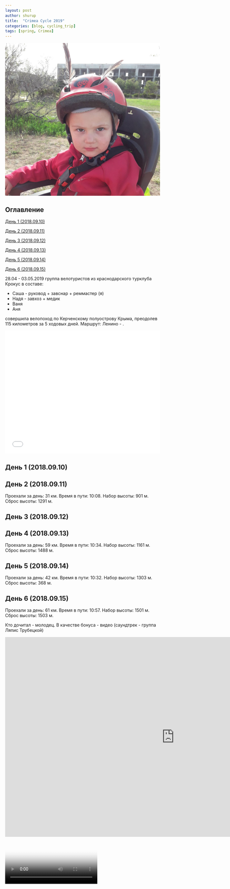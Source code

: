 ```yaml
---
layout: post
author: shurup
title:  "Crimea Cycle 2019"
categories: [blog, cycling_trip]
tags: [spring, Crimea]
---
```

![](\assets\img\2019-04-28-CrimeaCycleChildren_files\20190430_170732.jpg)

## Оглавление

[День 1 (2018.09.10)](#день-1-20180910)

[День 2 (2018.09.11)](#день-2-20180911)

[День 3 (2018.09.12)](#день-3-20180912)

[День 4 (2018.09.13)](#день-4-20180913)

[День 5 (2018.09.14)](#день-5-20180914)

[День 6 (2018.09.15)](#день-6-20180915)


28.04 - 03.05.2019 группа велотуристов из краснодарского турклуба Крокус в составе:
- Саша - руковод + завснар + реммастер (я)
- Надя - завхоз + медик
- Ваня
- Аня


совершила велопоход по Керченскому полуострову Крыма, преодолев 115 километров за 5 ходовых дней. Маршрут: Ленино - .

<iframe class="gpsies" src="//www.gpsies.com/mapOnly.do?fileId=ibguqmumtnavnjil" width="100%" height="400" frameborder="0" scrolling="no" marginheight="0" marginwidth="0"></iframe>


## День 1 (2018.09.10)


## День 2 (2018.09.11)


Проехали за день: 31 км. Время в пути: 10:08. Набор высоты: 901 м. Сброс высоты: 1291 м.

## День 3 (2018.09.12)



## День 4 (2018.09.13)


Проехали за день: 59 км. Время в пути: 10:34. Набор высоты: 1161 м. Сброс высоты: 1488 м.

## День 5 (2018.09.14)

Проехали за день: 42 км. Время в пути: 10:32. Набор высоты: 1303 м. Сброс высоты: 368 м.

## День 6 (2018.09.15)



Проехали за день: 61 км. Время в пути: 10:57. Набор высоты: 1501 м. Сброс высоты: 1503 м.



Кто дочитал - молодец. В качестве бонуса - видео (саундтрек - группа Ляпис Трубецкой)

<iframe width="1100" height="650" src="https://photos.app.goo.gl/Z7ZAUNEab5LBsWKH7" frameborder="0" allow="autoplay; encrypted-media" allowfullscreen></iframe>
<video
    id="my-player"
    class="video-js"
    controls
    preload="auto"
    poster="//vjs.zencdn.net/v/oceans.png"
    data-setup='{}'>
  <source src="https://shurupyan.github.io/assets/img/2019-04-28-CrimeaCycleChildren_files/Crimea2019.mp4" type="video/mp4"></source>
  <p class="vjs-no-js">
    To view this video please enable JavaScript, and consider upgrading to a
    web browser that
    <a href="https://videojs.com/html5-video-support/" target="_blank">
      supports HTML5 video
    </a>
  </p>
</video>
